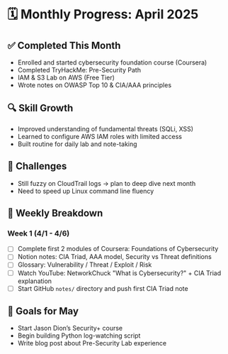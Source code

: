 # 🗓 Monthly Progress: April 2025

## ✅ Completed This Month
- Enrolled and started cybersecurity foundation course (Coursera)
- Completed TryHackMe: Pre-Security Path
- IAM & S3 Lab on AWS (Free Tier)
- Wrote notes on OWASP Top 10 & CIA/AAA principles

## 🔍 Skill Growth
- Improved understanding of fundamental threats (SQLi, XSS)
- Learned to configure AWS IAM roles with limited access
- Built routine for daily lab and note-taking

## 🧠 Challenges
- Still fuzzy on CloudTrail logs → plan to deep dive next month
- Need to speed up Linux command line fluency

## 🌟 Weekly Breakdown

### Week 1 (4/1 - 4/6)
- [ ] Complete first 2 modules of Coursera: Foundations of Cybersecurity
- [ ] Notion notes: CIA Triad, AAA model, Security vs Threat definitions
- [ ] Glossary: Vulnerability / Threat / Exploit / Risk
- [ ] Watch YouTube: NetworkChuck "What is Cybersecurity?" + CIA Triad explanation
- [ ] Start GitHub `notes/` directory and push first CIA Triad note

## 🎯 Goals for May
- Start Jason Dion’s Security+ course
- Begin building Python log-watching script
- Write blog post about Pre-Security Lab experience

